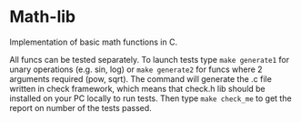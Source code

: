 # Math-lib

Implementation of basic math functions in C.

All funcs can be tested separately. To launch tests type `make generate1` for unary operations (e.g. sin, log) or `make generate2` for funcs 
where 2 arguments required (pow, sqrt). The command will generate the .c file written in check framework, which means that 
check.h lib should be installed on your PC locally to run tests. Then type `make check_me` to get the report on number of the tests passed.
